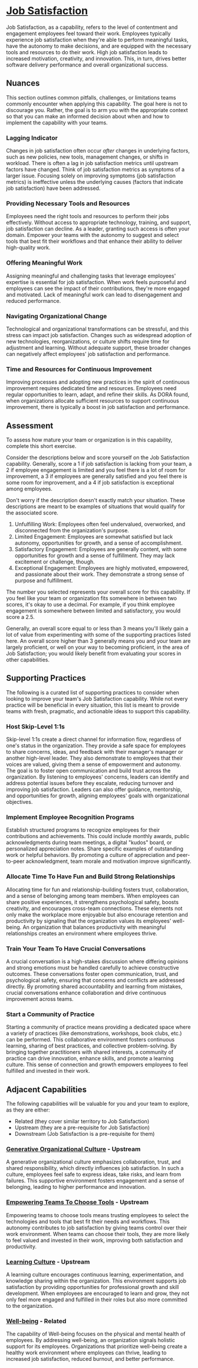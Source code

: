 # [Job Satisfaction](https://dora.dev/capabilities/job-satisfaction/)

Job Satisfaction, as a capability, refers to the level of contentment and engagement employees feel toward their work. Employees typically experience job satisfaction when they're able to perform meaningful tasks, have the autonomy to make decisions, and are equipped with the necessary tools and resources to do their work. High job satisfaction leads to increased motivation, creativity, and innovation. This, in turn, drives better software delivery performance and overall organizational success.

## Nuances

This section outlines common pitfalls, challenges, or limitations teams commonly encounter when applying this capability. The goal here is not to discourage you. Rather, the goal is to arm you with the appropriate context so that you can make an informed decision about when and how to implement the capability with your teams.

### Lagging Indicator

Changes in job satisfaction often occur _after_ changes in underlying factors, such as new policies, new tools, management changes, or shifts in workload. There is often a lag in job satisfaction metrics until upstream factors have changed. Think of job satisfaction metrics as symptoms of a larger issue. Focusing solely on improving symptoms (job satisfaction metrics) is ineffective unless the underlying causes (factors that indicate job satisfaction) have been addressed.

### Providing Necessary Tools and Resources

Employees need the right tools and resources to perform their jobs effectively. Without access to appropriate technology, training, and support, job satisfaction can decline. As a leader, granting such access is often your domain. Empower your teams with the autonomy to suggest and select tools that best fit their workflows and that enhance their ability to deliver high-quality work. 

### Offering Meaningful Work

Assigning meaningful and challenging tasks that leverage employees' expertise is essential for job satisfaction. When work feels purposeful and employees can see the impact of their contributions, they're more engaged and motivated. Lack of meaningful work can lead to disengagement and reduced performance.

### Navigating Organizational Change

Technological and organizational transformations can be stressful, and this stress can impact job satisfaction. Changes such as widespread adoption of new technologies, reorganizations, or culture shifts require time for adjustment and learning. Without adequate support, these broader changes can negatively affect employees' job satisfaction and performance.

### Time and Resources for Continuous Improvement

Improving processes and adopting new practices in the spirit of continuous improvement requires dedicated time and resources. Employees need regular opportunities to learn, adapt, and refine their skills. As DORA found, when organizations allocate sufficient resources to support continuous improvement, there is typically a boost in job satisfaction and performance.

## Assessment
To assess how mature your team or organization is in this capability, complete this short exercise.

Consider the descriptions below and score yourself on the Job Satisfaction capability. Generally, score a 1 if job satisfaction is lacking from your team, a 2 if employee engagement is limited and you feel there is a lot of room for improvement, a 3 if employees are generally satisfied and you feel there is some room for improvement, and a 4 if job satisfaction is exceptional among employees.

Don't worry if the description doesn't exactly match your situation. These descriptions are meant to be examples of situations that would qualify for the associated score.

1. Unfulfilling Work: Employees often feel undervalued, overworked, and disconnected from the organization's purpose.
2. Limited Engagement: Employees are somewhat satisfied but lack autonomy, opportunities for growth, and a sense of accomplishment.
3. Satisfactory Engagement: Employees are generally content, with some opportunities for growth and a sense of fulfillment. They may lack excitement or challenge, though.
4. Exceptional Engagement: Employees are highly motivated, empowered, and passionate about their work. They demonstrate a strong sense of purpose and fulfillment.

The number you selected represents your overall score for this capability. If you feel like your team or organization fits somewhere in between two scores, it's okay to use a decimal. For example, if you think employee engagement is somewhere between limited and satisfactory, you would score a 2.5.

Generally, an overall score equal to or less than 3 means you'll likely gain a lot of value from experimenting with some of the supporting practices listed here. An overall score higher than 3 generally means you and your team are largely proficient, or well on your way to becoming proficient, in the area of Job Satisfaction; you would likely benefit from evaluating your scores in other capabilities.

## Supporting Practices
The following is a curated list of supporting practices to consider when looking to improve your team's Job Satisfaction capability. While not every practice will be beneficial in every situation, this list is meant to provide teams with fresh, pragmatic, and actionable ideas to support this capability.

### Host Skip-Level 1:1s

Skip-level 1:1s create a direct channel for information flow, regardless of one's status in the organization. They provide a safe space for employees to share concerns, ideas, and feedback with their manager's manager or another high-level leader. They also demonstrate to employees that their voices are valued, giving them a sense of empowerment and autonomy. The goal is to foster open communication and build trust across the organization. By listening to employees' concerns, leaders can identify and address potential issues before they escalate, reducing turnover and improving job satisfaction. Leaders can also offer guidance, mentorship, and opportunities for growth, aligning employees' goals with organizational objectives. 

### Implement Employee Recognition Programs

Establish structured programs to recognize employees for their contributions and achievements. This could include monthly awards, public acknowledgments during team meetings, a digital "kudos" board, or personalized appreciation notes. Share specific examples of outstanding work or helpful behaviors. By promoting a culture of appreciation and peer-to-peer acknowledgment, team morale and motivation improve significantly.

### Allocate Time To Have Fun and Build Strong Relationships

Allocating time for fun and relationship-building fosters trust, collaboration, and a sense of belonging among team members. When employees can share positive experiences, it strengthens psychological safety, boosts creativity, and encourages cross-team connections. These elements not only make the workplace more enjoyable but also encourage retention and productivity by signaling that the organization values its employees' well-being. An organization that balances productivity with meaningful relationships creates an environment where employees thrive.

### Train Your Team To Have Crucial Conversations

A crucial conversation is a high-stakes discussion where differing opinions and strong emotions must be handled carefully to achieve constructive outcomes. These conversations foster open communication, trust, and psychological safety, ensuring that concerns and conflicts are addressed directly. By promoting shared accountability and learning from mistakes, crucial conversations enhance collaboration and drive continuous improvement across teams.

### Start a Community of Practice

Starting a community of practice means providing a dedicated space where a variety of practices (like demonstrations, workshops, book clubs, etc.) can be performed. This collaborative environment fosters continuous learning, sharing of best practices, and collective problem-solving. By bringing together practitioners with shared interests, a community of practice can drive innovation, enhance skills, and promote a learning culture. This sense of connection and growth empowers employees to feel fulfilled and invested in their work.

## Adjacent Capabilities

The following capabilities will be valuable for you and your team to explore, as they are either:

- Related (they cover similar territory to Job Satisfaction)
- Upstream (they are a pre-requisite for Job Satisfaction)
- Downstream (Job Satisfaction is a pre-requisite for them)

### [Generative Organizational Culture](/capabilities/generative-organizational-culture.md) - Upstream

A generative organizational culture emphasizes collaboration, trust, and shared responsibility, which directly influences job satisfaction. In such a culture, employees feel safe to express ideas, take risks, and learn from failures. This supportive environment fosters engagement and a sense of belonging, leading to higher performance and innovation.

### [Empowering Teams To Choose Tools](/capabilities/empowering-teams-to-choose-tools.md) - Upstream

Empowering teams to choose tools means trusting employees to select the technologies and tools that best fit their needs and workflows. This autonomy contributes to job satisfaction by giving teams control over their work environment. When teams can choose their tools, they are more likely to feel valued and invested in their work, improving both satisfaction and productivity.

### [Learning Culture](/capabilities/learning-culture.md) - Upstream

A learning culture encourages continuous learning, experimentation, and knowledge sharing within the organization. This environment supports job satisfaction by providing opportunities for professional growth and skill development. When employees are encouraged to learn and grow, they not only feel more engaged and fulfilled in their roles but also more committed to the organization.

### [Well-being](/capabilities/well-being.md) - Related

The capability of Well-being focuses on the physical and mental health of employees. By addressing well-being, an organization signals holistic support for its employees. Organizations that prioritize well-being create a healthy work environment where employees can thrive, leading to increased job satisfaction, reduced burnout, and better performance.
